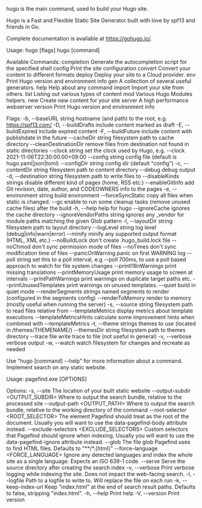 hugo is the main command, used to build your Hugo site.

Hugo is a Fast and Flexible Static Site Generator
built with love by spf13 and friends in Go.

Complete documentation is available at https://gohugo.io/.

Usage:
  hugo [flags]
  hugo [command]

Available Commands:
  completion  Generate the autocompletion script for the specified shell
  config      Print the site configuration
  convert     Convert your content to different formats
  deploy      Deploy your site to a Cloud provider.
  env         Print Hugo version and environment info
  gen         A collection of several useful generators.
  help        Help about any command
  import      Import your site from others.
  list        Listing out various types of content
  mod         Various Hugo Modules helpers.
  new         Create new content for your site
  server      A high performance webserver
  version     Print Hugo version and environment info

Flags:
  -b, --baseURL string             hostname (and path) to the root, e.g. https://spf13.com/
  -D, --buildDrafts                include content marked as draft
  -E, --buildExpired               include expired content
  -F, --buildFuture                include content with publishdate in the future
      --cacheDir string            filesystem path to cache directory
      --cleanDestinationDir        remove files from destination not found in static directories
      --clock string               set the clock used by Hugo, e.g. --clock 2021-11-06T22:30:00.00+09:00
      --config string              config file (default is hugo.yaml|json|toml)
      --configDir string           config dir (default "config")
  -c, --contentDir string          filesystem path to content directory
      --debug                      debug output
  -d, --destination string         filesystem path to write files to
      --disableKinds strings       disable different kind of pages (home, RSS etc.)
      --enableGitInfo              add Git revision, date, author, and CODEOWNERS info to the pages
  -e, --environment string         build environment
      --forceSyncStatic            copy all files when static is changed.
      --gc                         enable to run some cleanup tasks (remove unused cache files) after the build
  -h, --help                       help for hugo
      --ignoreCache                ignores the cache directory
      --ignoreVendorPaths string   ignores any _vendor for module paths matching the given Glob pattern
  -l, --layoutDir string           filesystem path to layout directory
      --logLevel string            log level (debug|info|warn|error)
      --minify                     minify any supported output format (HTML, XML etc.)
      --noBuildLock                don't create .hugo_build.lock file
      --noChmod                    don't sync permission mode of files
      --noTimes                    don't sync modification time of files
      --panicOnWarning             panic on first WARNING log
      --poll string                set this to a poll interval, e.g --poll 700ms, to use a poll based approach to watch for file system changes
      --printI18nWarnings          print missing translations
      --printMemoryUsage           print memory usage to screen at intervals
      --printPathWarnings          print warnings on duplicate target paths etc.
      --printUnusedTemplates       print warnings on unused templates.
      --quiet                      build in quiet mode
      --renderSegments strings     named segments to render (configured in the segments config)
      --renderToMemory             render to memory (mostly useful when running the server)
  -s, --source string              filesystem path to read files relative from
      --templateMetrics            display metrics about template executions
      --templateMetricsHints       calculate some improvement hints when combined with --templateMetrics
  -t, --theme strings              themes to use (located in /themes/THEMENAME/)
      --themesDir string           filesystem path to themes directory
      --trace file                 write trace to file (not useful in general)
  -v, --verbose                    verbose output
  -w, --watch                      watch filesystem for changes and recreate as needed

Use "hugo [command] --help" for more information about a command.
Implement search on any static website.

Usage: pagefind.exe [OPTIONS]

Options:
  -s, --site <SITE>
          The location of your built static website
      --output-subdir <OUTPUT_SUBDIR>
          Where to output the search bundle, relative to the processed site
      --output-path <OUTPUT_PATH>
          Where to output the search bundle, relative to the working directory of the command
      --root-selector <ROOT_SELECTOR>
          The element Pagefind should treat as the root of the document. Usually you will want to use the data-pagefind-body attribute instead.
      --exclude-selectors <EXCLUDE_SELECTORS>
          Custom selectors that Pagefind should ignore when indexing. Usually you will want to use the data-pagefind-ignore attribute instead.
      --glob <GLOB>
          The file glob Pagefind uses to find HTML files. Defaults to "**/*.{html}"
      --force-language <FORCE_LANGUAGE>
          Ignore any detected languages and index the whole site as a single language. Expects an ISO 639-1 code.
      --serve
          Serve the source directory after creating the search index
  -v, --verbose
          Print verbose logging while indexing the site. Does not impact the web-facing search.
  -l, --logfile <LOGFILE>
          Path to a logfile to write to. Will replace the file on each run
  -k, --keep-index-url
          Keep "index.html" at the end of search result paths. Defaults to false, stripping "index.html".
  -h, --help
          Print help
  -V, --version
          Print version
